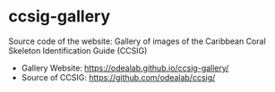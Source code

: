# ccsig-gallery
Source code of the website: Gallery of images of the  Caribbean Coral Skeleton Identification Guide (CCSIG)

* Gallery Website: https://odealab.github.io/ccsig-gallery/
* Source of CCSIG: https://github.com/odealab/ccsig/
